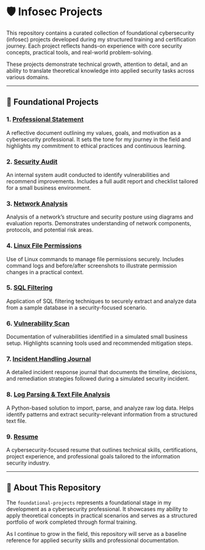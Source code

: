 # 🛡️ Infosec Projects

This repository contains a curated collection of foundational cybersecurity (infosec) projects developed during my structured training and certification journey. Each project reflects hands-on experience with core security concepts, practical tools, and real-world problem-solving.

These projects demonstrate technical growth, attention to detail, and an ability to translate theoretical knowledge into applied security tasks across various domains.

---

## 📁 Foundational Projects

### 1. [Professional Statement](01-professional-statement/)
A reflective document outlining my values, goals, and motivation as a cybersecurity professional. It sets the tone for my journey in the field and highlights my commitment to ethical practices and continuous learning.

### 2. [Security Audit](02-security-audit/)
An internal system audit conducted to identify vulnerabilities and recommend improvements. Includes a full audit report and checklist tailored for a small business environment.

### 3. [Network Analysis](03-network-analysis/)
Analysis of a network’s structure and security posture using diagrams and evaluation reports. Demonstrates understanding of network components, protocols, and potential risk areas.

### 4. [Linux File Permissions](04-linux-permissions/)
Use of Linux commands to manage file permissions securely. Includes command logs and before/after screenshots to illustrate permission changes in a practical context.

### 5. [SQL Filtering](05-sql-filtering/)
Application of SQL filtering techniques to securely extract and analyze data from a sample database in a security-focused scenario.

### 6. [Vulnerability Scan](06-vulnerability-scan/)
Documentation of vulnerabilities identified in a simulated small business setup. Highlights scanning tools used and recommended mitigation steps.

### 7. [Incident Handling Journal](07-incident-handling/)
A detailed incident response journal that documents the timeline, decisions, and remediation strategies followed during a simulated security incident.

### 8. [Log Parsing & Text File Analysis](08-log-parsing/)
A Python-based solution to import, parse, and analyze raw log data. Helps identify patterns and extract security-relevant information from a structured text file.

### 9. [Resume](09-resume/)
A cybersecurity-focused resume that outlines technical skills, certifications, project experience, and professional goals tailored to the information security industry.

---

## 📌 About This Repository

The `foundational-projects` represents a foundational stage in my development as a cybersecurity professional. It showcases my ability to apply theoretical concepts in practical scenarios and serves as a structured portfolio of work completed through formal training.

As I continue to grow in the field, this repository will serve as a baseline reference for applied security skills and professional documentation.
